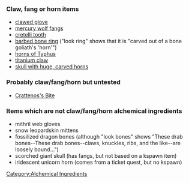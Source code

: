 ### Claw, fang or horn items

-   [clawed glove](Clawed_Glove "wikilink")
-   [mercury wolf fangs](Mercury_Wolf_Fangs "wikilink")
-   [cretelli tooth](Cretelli_tooth "wikilink")
-   [barbed bone ring](Barbed_Bone_Ring "wikilink") ("look ring" shows
    that it is "carved out of a bone goliath's 'horn'")
-   [horns of Typhus](Horns_Of_Typhus "wikilink")
-   [titanium claw](Titanium_Claw "wikilink")
-   [skull with huge, carved
    horns](Skull_With_Huge,_Curved_Horns "wikilink")

### Probably claw/fang/horn but untested

-   [Crattenos's Bite](Crattenos%27s_Bite "wikilink")

### Items which are not claw/fang/horn alchemical ingredients

-   mithril web gloves
-   snow leopardskin mittens
-   fossilized dragon bones (although "look bones" shows "These drab
    bones--These drab bones--claws, knuckles, ribs, and the like--are
    loosely bound…")
-   scorched giant skull (has fangs, but not based on a kspawn item)
-   iridescent unicorn horn (comes from a ticket quest, but no kspawn)

[Category:Alchemical
Ingredients](Category:Alchemical_Ingredients "wikilink")
